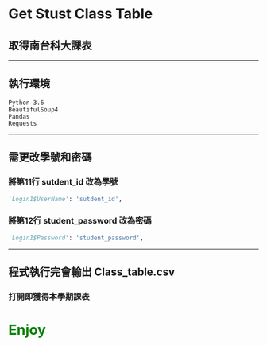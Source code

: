 # Get Stust Class Table
## 取得南台科大課表

****
## 執行環境

```
Python 3.6
BeautifulSoup4
Pandas
Requests
```
***
## 需更改學號和密碼

### 將第11行 sutdent_id 改為學號

```python
'Login1$UserName': 'sutdent_id',
```

### 將第12行 student_password 改為密碼

```python
'Login1$Password': 'student_password',
```

***
## 程式執行完會輸出 Class_table.csv
### 打開即獲得本學期課表

# <font color="green"> **Enjoy** </font>
